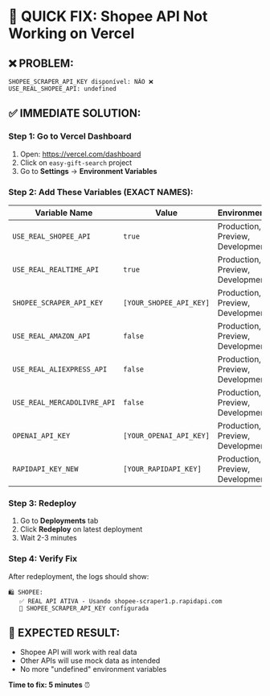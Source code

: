 # 🚨 QUICK FIX: Shopee API Not Working on Vercel

## ❌ **PROBLEM:**
```
SHOPEE_SCRAPER_API_KEY disponível: NÃO ❌
USE_REAL_SHOPEE_API: undefined
```

## ✅ **IMMEDIATE SOLUTION:**

### **Step 1: Go to Vercel Dashboard**
1. Open: https://vercel.com/dashboard
2. Click on `easy-gift-search` project
3. Go to **Settings** → **Environment Variables**

### **Step 2: Add These Variables (EXACT NAMES):**

| Variable Name | Value | Environment |
|--------------|--------|-------------|
| `USE_REAL_SHOPEE_API` | `true` | Production, Preview, Development |
| `USE_REAL_REALTIME_API` | `true` | Production, Preview, Development |
| `SHOPEE_SCRAPER_API_KEY` | `[YOUR_SHOPEE_API_KEY]` | Production, Preview, Development |
| `USE_REAL_AMAZON_API` | `false` | Production, Preview, Development |
| `USE_REAL_ALIEXPRESS_API` | `false` | Production, Preview, Development |
| `USE_REAL_MERCADOLIVRE_API` | `false` | Production, Preview, Development |
| `OPENAI_API_KEY` | `[YOUR_OPENAI_API_KEY]` | Production, Preview, Development |
| `RAPIDAPI_KEY_NEW` | `[YOUR_RAPIDAPI_KEY]` | Production, Preview, Development |

### **Step 3: Redeploy**
1. Go to **Deployments** tab
2. Click **Redeploy** on latest deployment
3. Wait 2-3 minutes

### **Step 4: Verify Fix**
After redeployment, the logs should show:
```
🛍️ SHOPEE:
   ✅ REAL API ATIVA - Usando shopee-scraper1.p.rapidapi.com
   🔑 SHOPEE_SCRAPER_API_KEY configurada
```

## 🎯 **EXPECTED RESULT:**
- Shopee API will work with real data
- Other APIs will use mock data as intended
- No more "undefined" environment variables

**Time to fix: 5 minutes** ⏰
